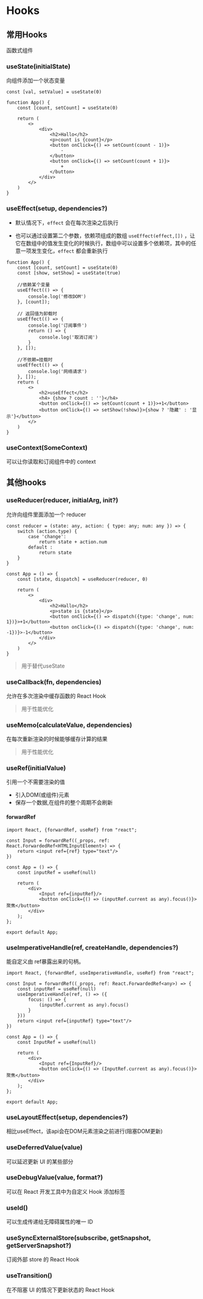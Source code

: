 # Hooks

## 常用Hooks

函数式组件

### useState(initialState)

向组件添加一个状态变量

`const [val, setValue] = useState(0)`

```react
function App() {
    const [count, setCount] = useState(0)
    
    return (
        <>
            <div>
                <h2>Hallo</h2>
                <p>count is {count}</p>
                <button onClick={() => setCount(count - 1)}>
                    -
                </button>
                <button onClick={() => setCount(count + 1)}>
                    +
                </button>
            </div>
        </>
    )
}
```

### useEffect(setup, dependencies?)

- 默认情况下，`effect` 会在每次渲染之后执行

- 也可以通过设置第二个参数，依赖项组成的数组 `useEffect(effect,[])`
  ，让它在数组中的值发生变化的时候执行，数组中可以设置多个依赖项，其中的任意一项发生变化，`effect` 都会重新执行

```react
function App() {
    const [count, setCount] = useState(0)
    const [show, setShow] = useState(true)

    //依赖某个变量
    useEffect(() => {
        console.log('修改DOM')
    }, [count]);

    // 返回值为卸载时
    useEffect(() => {
        console.log('订阅事件')
        return () => {
            console.log('取消订阅')
        }
    }, []);

    //不依赖=挂载时
    useEffect(() => {
        console.log('网络请求')
    }, []);
    return (
        <>
            <h2>useEffect</h2>
            <h4> {show ? count : ''}</h4>
            <button onClick={() => setCount(count + 1)}>+1</button>
            <button onClick={() => setShow(!show)}>{show ? '隐藏' : '显示'}</button>
        </>
    )
}
```

### useContext(SomeContext)

可以让你读取和订阅组件中的 context

## 其他hooks

### useReducer(reducer, initialArg, init?)

允许向组件里面添加一个 reducer

```react
const reducer = (state: any, action: { type: any; num: any }) => {
    switch (action.type) {
        case 'change':
            return state + action.num
        default :
            return state
    }
}

const App = () => {
    const [state, dispatch] = useReducer(reducer, 0)

    return (
        <>
            <div>
                <h2>Hallo</h2>
                <p>state is {state}</p>
                <button onClick={() => dispatch({type: 'change', num: 1})}>+1</button>
                <button onClick={() => dispatch({type: 'change', num: -1})}>-1</button>
            </div>
        </>
    )
}
```

> 用于替代useState

### useCallback(fn, dependencies)

允许在多次渲染中缓存函数的 React Hook

> 用于性能优化

### useMemo(calculateValue, dependencies)

在每次重新渲染的时候能够缓存计算的结果

> 用于性能优化

### useRef(initialValue)

引用一个不需要渲染的值

- 引入DOM(或组件)元素
- 保存一个数据,在组件的整个周期不会刷新

#### forwardRef

```tsx
import React, {forwardRef, useRef} from "react";

const Input = forwardRef((_props, ref: React.ForwardedRef<HTMLInputElement>) => {
    return <input ref={ref} type="text"/>
})

const App = () => {
    const inputRef = useRef(null)

    return (
        <div>
            <Input ref={inputRef}/>
            <button onClick={() => (inputRef.current as any).focus()}>聚焦</button>
        </div>
    );
};

export default App;
```

### useImperativeHandle(ref, createHandle, dependencies?)

能自定义由 ref暴露出来的句柄。

```tsx
import React, {forwardRef, useImperativeHandle, useRef} from "react";

const Input = forwardRef((_props, ref: React.ForwardedRef<any>) => {
    const inputRef = useRef(null)
    useImperativeHandle(ref, () => ({
        focus: () => {
            (inputRef.current as any).focus()
        }
    }))
    return <input ref={inputRef} type="text"/>
})

const App = () => {
    const InputRef = useRef(null)

    return (
        <div>
            <Input ref={InputRef}/>
            <button onClick={() => (InputRef.current as any).focus()}>聚焦</button>
        </div>
    );
};

export default App;
```

### useLayoutEffect(setup, dependencies?)

相比useEffect，该api会在DOM元素渲染之前进行(阻塞DOM更新)

### useDeferredValue(value)

可以延迟更新 UI 的某些部分

### useDebugValue(value, format?)

可以在 React 开发工具中为自定义 Hook 添加标签

### useId()

可以生成传递给无障碍属性的唯一 ID

### useSyncExternalStore(subscribe, getSnapshot, getServerSnapshot?)

订阅外部 store 的 React Hook

### useTransition()

在不阻塞 UI 的情况下更新状态的 React Hook
